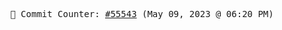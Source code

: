 <p align="center">
    <samp>
        📮 Commit Counter: <a href="https://github.com/Javascript-void0/Javascript-void0/commits/main">#55543</a> (May 09, 2023 @ 06:20 PM)
    </samp>
</p>